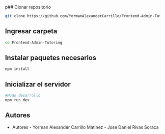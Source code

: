 p## Clonar repositorio

```bash 
git clone https://github.com/YormanAlexanderCarrillo/Frontend-Admin-Tutoring.git
```
## Ingresar carpeta

```bash
cd Frontend-Admin-Tutoring
```

## Instalar paquetes necesarios

```bash
npm install
```

## Inicializar el servidor 

```bash
#Modo desarrollo
npm run dev
```

## Autores

- Autores - Yorman Alexander Carrillo Matinez - Jose Daniel Rivas Soraca